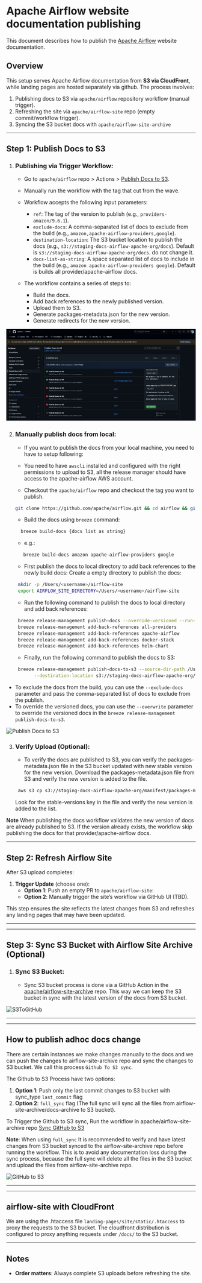 <!--
 Licensed to the Apache Software Foundation (ASF) under one
 or more contributor license agreements.  See the NOTICE file
 distributed with this work for additional information
 regarding copyright ownership.  The ASF licenses this file
 to you under the Apache License, Version 2.0 (the
 "License"); you may not use this file except in compliance
 with the License.  You may obtain a copy of the License at

   http://www.apache.org/licenses/LICENSE-2.0

 Unless required by applicable law or agreed to in writing,
 software distributed under the License is distributed on an
 "AS IS" BASIS, WITHOUT WARRANTIES OR CONDITIONS OF ANY
 KIND, either express or implied.  See the License for the
 specific language governing permissions and limitations
 under the License.
-->

Apache Airflow website documentation publishing
===============================================

This document describes how to publish the [Apache Airflow](https://airflow.apache.org/) website documentation.

## Overview
This setup serves Apache Airflow documentation from **S3 via CloudFront**, while landing pages are hosted separately via github. The process involves:
1. Publishing docs to S3 via `apache/airflow` repository workflow (manual trigger).
2. Refreshing the site via `apache/airflow-site` repo (empty commit/workflow trigger).
3. Syncing the S3 bucket docs with `apache/airflow-site-archive`

---

## Step 1: Publish Docs to S3
1. ### Publishing via Trigger Workflow:
   - Go to `apache/airflow` repo > Actions > [Publish Docs to S3](https://github.com/apache/airflow/actions/workflows/publish-docs-to-s3.yml).
   - Manually run the workflow with the tag that cut from the wave.
   - Workflow accepts the following input parameters:
     - `ref`: The tag of the version to publish (e.g., `providers-amazon/9.6.1`).
     - `exclude-docs`: A comma-separated list of docs to exclude from the build (e.g., `amazon,apache-airflow-providers,google`).
     - `destination-location`: The S3 bucket location to publish the docs (e.g., `s3://staging-docs-airflow-apache-org/docs`). Default is `s3://staging-docs-airflow-apache-org/docs`. do not change it.
     - `docs-list-as-string`: A space separated list of docs to include in the build (e.g., `amazon apache-airflow-providers google`). Default is builds all provider/apache-airflow docs.

   - The workflow contains a series of steps to:
     - Build the docs.
     - Add back references to the newly published version.
     - Upload them to S3.
     - Generate packages-metadata.json for the new version.
     - Generate redirects for the new version.

![Publish Docs to S3](readme-images/PublishDocsToS3.png)


2. ### Manually publish docs from local:
   - If you want to publish the docs from your local machine, you need to have to setup following:
   - You need to have `awscli` installed and configured with the right permissions to upload to S3, all the release manager should have access to the apache-airflow AWS account.

   - Checkout the `apache/airflow` repo and checkout the tag you want to publish.
   ```bash
   git clone https://github.com/apache/airflow.git && cd airflow && git checkout <tag>
   ```

   - Build the docs using `breeze` command:
   ```bash
     breeze build-docs {docs list as string}
     ```
   - e.g.:
   ```bash
      breeze build-docs amazon apache-airflow-providers google
   ```

   - First publish the docs to local directory to add back references to the newly build docs:
     Create a empty directory to publish the docs:
   ```bash
    mkdir -p /Users/<username>/airflow-site
    export AIRFLOW_SITE_DIRECTORY=/Users/<username>/airflow-site
   ```

   - Run the following command to publish the docs to local directory and add back references:
   ```bash
    breeze release-management publish-docs --override-versioned --run-in-parallel ${DOCS_LIST_AS_STRING}
    breeze release-management add-back-references all-providers
    breeze release-management add-back-references apache-airflow
    breeze release-management add-back-references docker-stack
    breeze release-management add-back-references helm-chart
   ```
   - Finally, run the following command to publish the docs to S3:

   ```bash
    breeze release-management publish-docs-to-s3 --source-dir-path /Users/<username>/airflow-site/docs-archive \
          --destination-location s3://staging-docs-airflow-apache-org/docs --stable-versions
    ```

  - To exclude the docs from the build, you can use the `--exclude-docs` parameter and pass the comma-separated list of docs to exclude from the publish.
  - To override the versioned docs, you can use the `--overwrite` parameter to override the versioned docs in the  `breeze release-management publish-docs-to-s3`.


![Publish Docs to S3](readme-images/breezeS3Publish.png)


3. ### Verify Upload (Optional):
    - To verify the docs are published to S3, you can verify the packages-metadata.json file in the S3 bucket updated with new stable version for the new version. Download the packages-metadata.json file from S3 and verify the new version is added to the file.

   ```bash
    aws s3 cp s3://staging-docs-airflow-apache-org/manifest/packages-metadata.json .
    ```

   Look for the stable-versions key in the file and verify the new version is added to the list.

**Note** When publishing the docs workflow validates the new version of docs are already published to S3. If the version already exists, the workflow skip publishing the docs for that provider/apache-airflow docs.


---
## Step 2: Refresh Airflow Site
After S3 upload completes:
1. **Trigger Update** (choose one):
   - **Option 1**: Push an empty PR to `apache/airflow-site`:
   - **Option 2**: Manually trigger the site’s workflow via GitHub UI (TBD).

  This step ensures the site reflects the latest changes from S3 and refreshes any landing pages that may have been updated.

---

---

## Step 3: Sync S3 Bucket with Airflow Site Archive (Optional)

1. ### Sync S3 Bucket:
   - Sync S3 bucket process is done via a GitHub Action in the [apache/airflow-site-archive](https://github.com/apache/airflow-site-archive) repo. This way we can keep the S3 bucket in sync with the latest version of the docs from S3 bucket.


![S3ToGitHub](readme-images/S3ToGitHub.png)

---

---

## How to publish adhoc docs change

There are certain instances we make changes manually to the docs and we can push the changes to airflow-site-archive repo and sync the changes to S3 bucket. We call this process `Github To S3 sync`.


The Github to S3 Process have two options:

1. **Option 1**: Push only the last commit changes to S3 bucket with sync_type ``last_commit`` flag
2. **Option 2**: ``full_sync`` flag (The full sync will sync all the files from airflow-site-archive/docs-archive to S3 bucket).

To Trigger the Github to S3 sync, Run the workflow in apache/airflow-site-archive repo [Sync GitHub to S3](https://github.com/apache/airflow-site-archive/actions/workflows/github-to-s3.yml)

**Note**: When using ``full_sync`` It is recommended to verify and have latest changes from S3 bucket synced to the airflow-site-archive repo before running the workflow. This is to avoid any documentation loss during the sync process, because the full sync will delete all the files in the S3 bucket and upload the files from airflow-site-archive repo.


![GitHub to S3](readme-images/GitHubToS3.png)

---

---

## airflow-site with CloudFront

We are using the .htaccess file `landing-pages/site/static/.htaccess` to proxy the requests to the S3 bucket. The cloudfront distribution is configured to proxy anything requests under `/docs/` to the S3 bucket.


---

## Notes
- **Order matters**: Always complete S3 uploads before refreshing the site.




